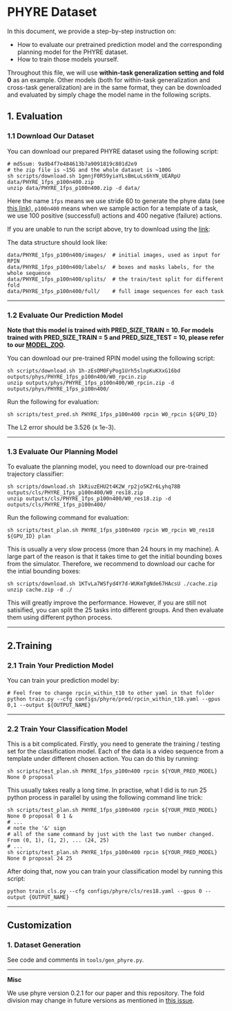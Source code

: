 # PHYRE Dataset

In this document, we provide a step-by-step instruction on:
- How to evaluate our pretrained prediction model and the corresponding planning model for the PHYRE dataset.
- How to train those models yourself.

Throughout this file, we will use **within-task generalization setting and fold 0** as an example. Other models (both for within-task generalization and cross-task generalization) are in the same format, they can be downloaded and evaluated by simply chage the model name in the following scripts.

## 1. Evaluation

### 1.1 Download Our Dataset

You can download our prepared PHYRE dataset using the following script:
```
# md5sum: 9a9b4f7e484613b7a9091819c801d2e9
# the zip file is ~15G and the whole dataset is ~100G
sh scripts/download.sh 1gmnjF0R59yiaYLsBmLuLs6hYN_UEARpU data/PHYRE_1fps_p100n400.zip
unzip data/PHYRE_1fps_p100n400.zip -d data/
```
Here the name `1fps` means we use stride 60 to generate the phyre data (see [this link](https://github.com/facebookresearch/phyre/blob/920cd2cc2d7ee29c08ae6ebff8f0463c2245d603/src/simulator/task_utils.h#L25)), `p100n400` means when we sample action for a template of a task, we use 100 positive (successful) actions and 400 negative (failure) actions.

If you are unable to run the script above, try to download using the [link](https://drive.google.com/file/d/1gmnjF0R59yiaYLsBmLuLs6hYN_UEARpU/view?usp=sharing):

The data structure should look like:
```
data/PHYRE_1fps_p100n400/images/  # initial images, used as input for RPIN
data/PHYRE_1fps_p100n400/labels/  # boxes and masks labels, for the whole sequence
data/PHYRE_1fps_p100n400/splits/  # the train/test split for different fold
data/PHYRE_1fps_p100n400/full/    # full image sequences for each task
```

---

### 1.2 Evaluate Our Prediction Model

**Note that this model is trained with PRED_SIZE_TRAIN = 10. For models trained with PRED_SIZE_TRAIN = 5 and PRED_SIZE_TEST = 10, please refer to our [MODEL_ZOO](MODEL_ZOO.md).**

You can download our pre-trained RPIN model using the following script:
```
sh scripts/download.sh 1h-zEsOM0FyPog1Urh5slnpKuKXxG16bd outputs/phys/PHYRE_1fps_p100n400/W0_rpcin.zip
unzip outputs/phys/PHYRE_1fps_p100n400/W0_rpcin.zip -d outputs/phys/PHYRE_1fps_p100n400/
```

Run the following for evaluation:
```
sh scripts/test_pred.sh PHYRE_1fps_p100n400 rpcin W0_rpcin ${GPU_ID}
```
The L2 error should be 3.526 (x 1e-3).

---

### 1.3 Evaluate Our Planning Model

To evaluate the planning model, you need to download our pre-trained trajectory classifier:
```
sh scripts/download.sh 1kRiuzEHU2t4K2W_rp2jo5KZr6Lyhq78B outputs/cls/PHYRE_1fps_p100n400/W0_res18.zip
unzip outputs/cls/PHYRE_1fps_p100n400/W0_res18.zip -d outputs/cls/PHYRE_1fps_p100n400/
```

Run the following command for evaluation:
```
sh scripts/test_plan.sh PHYRE_1fps_p100n400 rpcin W0_rpcin W0_res18 ${GPU_ID} plan
```

This is usually a very slow process (more than 24 hours in my machine). A large part of the reason is that it takes time to get the initial bounding boxes from the simulator. Therefore, we recommend to download our cache for the intial bounding boxes:
```
sh scripts/download.sh 1KTvLa7WSfyd4Y7d-WUKmTgNde67HAcsU ./cache.zip
unzip cache.zip -d ./
```
This will greatly improve the performance. However, if you are still not satisified, you can split the 25 tasks into different groups. And then evaluate them using different python process.

---

## 2.Training

### 2.1 Train Your Prediction Model

You can train your prediction model by:
```
# Feel free to change rpcin_within_t10 to other yaml in that folder
python train.py --cfg configs/phyre/pred/rpcin_within_t10.yaml --gpus 0,1 --output ${OUTPUT_NAME}
```

---

### 2.2 Train Your Classification Model

This is a bit complicated. Firstly, you need to generate the training / testing set for the classification model.
Each of the data is a video sequence from a template under different chosen action. You can do this by running:
```
sh scripts/test_plan.sh PHYRE_1fps_p100n400 rpcin ${YOUR_PRED_MODEL} None 0 proposal
```
This usually takes really a long time. In practise, what I did is to run 25 python process in parallel by using the following command line trick:
```
sh scripts/test_plan.sh PHYRE_1fps_p100n400 rpcin ${YOUR_PRED_MODEL} None 0 proposal 0 1 &
# ...
# note the '&' sign
# all of the same command by just with the last two number changed. From (0, 1), (1, 2), ... (24, 25)
# ...
sh scripts/test_plan.sh PHYRE_1fps_p100n400 rpcin ${YOUR_PRED_MODEL} None 0 proposal 24 25
```

After doing that, now you can train your classification model by running this script:
```
python train_cls.py --cfg configs/phyre/cls/res18.yaml --gpus 0 --output {OUTPUT_NAME}
```

---

## Customization 

### 1. Dataset Generation

See code and comments in `tools/gen_phyre.py`.

---

**Misc**

We use phyre version 0.2.1 for our paper and this repository. The fold division may change in future versions as mentioned in [this issue](https://github.com/facebookresearch/phyre/issues/40).
